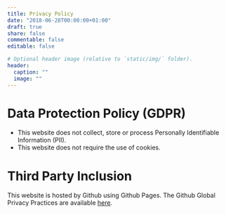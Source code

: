 ```yaml
---
title: Privacy Policy
date: "2018-06-28T00:00:00+01:00"
draft: true
share: false
commentable: false
editable: false

# Optional header image (relative to `static/img/` folder).
header:
  caption: ""
  image: ""
---
```


# Data Protection Policy (GDPR)
- This website does not collect, store or process Personally Identifiable Information (PII). 
- This website does not require the use of cookies.

# Third Party Inclusion
This website is hosted by Github using Github Pages. The Github Global Privacy Practices are available [here](https://docs.github.com/en/github/site-policy/global-privacy-practices).
